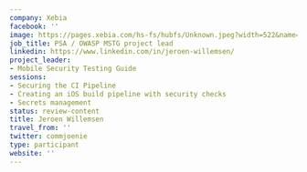 ```yaml
---
company: Xebia
facebook: ''
image: https://pages.xebia.com/hs-fs/hubfs/Unknown.jpeg?width=522&name=Unknown.jpeg
job_title: PSA / OWASP MSTG project lead
linkedin: https://www.linkedin.com/in/jeroen-willemsen/
project_leader:
- Mobile Security Testing Guide
sessions: 
- Securing the CI Pipeline
- Creating an iOS build pipeline with security checks
- Secrets management
status: review-content
title: Jeroen Willemsen
travel_from: ''
twitter: commjoenie
type: participant
website: ''
---
```


<!-- put more details about participant here -->